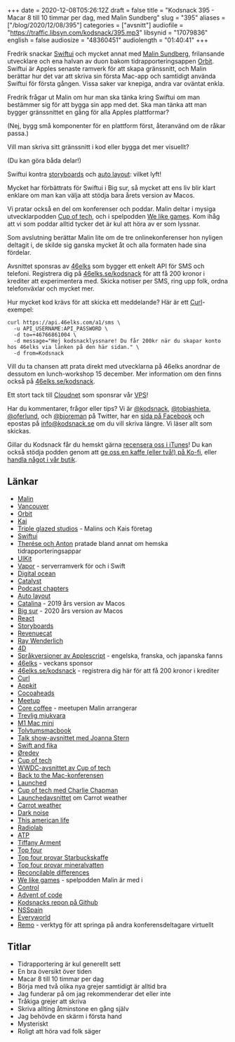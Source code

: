 +++
date = 2020-12-08T05:26:12Z
draft = false
title = "Kodsnack 395 - Macar 8 till 10 timmar per dag, med Malin Sundberg"
slug = "395"
aliases = ["/blog/2020/12/08/395"]
categories = ["avsnitt"]
audiofile = "https://traffic.libsyn.com/kodsnack/395.mp3"
libsynid = "17079836"
english = false
audiosize = "48360451"
audiolength = "01:40:41"
+++

Fredrik snackar [Swiftui](https://developer.apple.com/documentation/swiftui) och mycket annat med [Malin Sundberg](https://malinsundberg.com/about/), frilansande utvecklare och ena halvan av duon bakom tidrapporteringsappen [Orbit](https://timeinorbit.com/). Swiftui är Apples senaste ramverk för att skapa gränssnitt, och Malin berättar hur det var att skriva sin första Mac-app och samtidigt använda Swiftui för första gången. Vissa saker var knepiga, andra var oväntat enkla.

Fredrik frågar ut Malin om hur man ska tänka kring Swiftui om man bestämmer sig för att bygga sin app med det. Ska man tänka att man bygger gränssnittet en gång för alla Apples plattformar?

(Nej, bygg små komponenter för en plattform först, återanvänd om de råkar passa.)

Vill man skriva sitt gränssnitt i kod eller bygga det mer visuellt?

(Du kan göra båda delar!)

Swiftui kontra [storyboards](https://developer.apple.com/library/archive/documentation/ToolsLanguages/Conceptual/Xcode_Overview/DesigningwithStoryboards.html) och [auto layout](https://developer.apple.com/library/archive/documentation/UserExperience/Conceptual/AutolayoutPG/index.html): vilket lyft!

Mycket har förbättrats för Swiftui i Big sur, så mycket att ens liv blir klart enklare om man kan välja att stödja bara årets version av Macos.

Vi pratar också en del om konferenser och poddar. Malin deltar i mysiga utvecklarpodden [Cup of tech](http://cupof.tech/), och i spelpodden [We like games](http://welikegames.net/). Kom ihåg att vi som poddar alltid tycker det är kul att höra av er som lyssnar.

Som avslutning berättar Malin lite om de tre onlinekonferenser hon nyligen deltagit i, de skilde sig ganska mycket åt och alla formaten hade sina fördelar.

Avsnittet sponsras av [46elks](https://46elks.se/kodsnack) som bygger ett enkelt API för SMS och telefoni. Registrera dig på [46elks.se/kodsnack](https://46elks.se/kodsnack) för att få 200 kronor i krediter att experimentera med. Skicka notiser per SMS, ring upp folk, ordna telefonväxlar och mycket mer.

Hur mycket kod krävs för att skicka ett meddelande? Här är ett [Curl](https://curl.se/)-exempel:

    curl https://api.46elks.com/a1/sms \
      -u API_USERNAME:API_PASSWORD \
      -d to=+46766861004 \
      -d message="Hej kodsnacklyssnare! Du får 200kr när du skapar konto hos 46elks via länken på den här sidan." \
      -d from=Kodsnack

Vill du ta chansen att prata direkt med utvecklarna på 46elks anordnar de dessutom en lunch-workshop 15 december. Mer information om den finns också på [46elks.se/kodsnack](https://46elks.se/kodsnack).


Ett stort tack till [Cloudnet](http://www.cloudnet.se) som sponsrar vår [VPS](http://en.wikipedia.org/wiki/Virtual_private_server)!

Har du kommentarer, frågor eller tips? Vi är [@kodsnack](https://www.twitter.com/kodsnack), [@tobiashieta](https://www.twitter.com/tobiashieta), [@oferlund](https://www.twitter.com/oferlund), och [@bjoreman](https://www.twitter.com/bjoreman) på Twitter, har en [sida på Facebook](https://www.facebook.com/kodsnack) och epostas på [info@kodsnack.se](mailto:info@kodsnack.se) om du vill skriva längre. Vi läser allt som skickas.

Gillar du Kodsnack får du hemskt gärna [recensera oss i iTunes](http://itunes.apple.com/se/podcast/kodsnack/id561631498?l=en)! Du kan också stödja podden genom att <a href="https://ko-fi.com/kodsnack" rel="payment">ge oss en kaffe (eller två!) på Ko-fi</a>, eller [handla något i vår butik](https://shop.spreadshirt.se/kodsnack/).

## Länkar ##
* [Malin](https://malinsundberg.com/about/)
* [Vancouver](https://en.wikipedia.org/wiki/Vancouver)
* [Orbit](https://timeinorbit.com/)
* [Kai](https://twitter.com/airkai)
* [Triple glazed studios](https://tripleglazedstudios.com/about) - Malins och Kais företag
* [Swiftui](https://developer.apple.com/documentation/swiftui)
* [Therése och Anton](https://kodsnack.se/393/) pratade bland annat om hemska tidrapporteringsappar
* [UIKit](https://developer.apple.com/documentation/uikit)
* [Vapor](https://vapor.codes/) - serverramverk för och i Swift
* [Digital ocean](https://www.digitalocean.com/)
* [Catalyst](https://developer.apple.com/mac-catalyst/)
* [Podcast chapters](https://chaptersapp.com/)
* [Auto layout](https://developer.apple.com/library/archive/documentation/UserExperience/Conceptual/AutolayoutPG/index.html)
* [Catalina](https://en.wikipedia.org/wiki/MacOS_Catalina) - 2019 års version av Macos
* [Big sur](https://en.wikipedia.org/wiki/MacOS_Big_Sur) - 2020 års version av Macos
* [React](https://en.wikipedia.org/wiki/React_%28web_framework%29)
* [Storyboards](https://developer.apple.com/library/archive/documentation/ToolsLanguages/Conceptual/Xcode_Overview/DesigningwithStoryboards.html)
* [Revenuecat](https://www.revenuecat.com/)
* [Ray Wenderlich](https://www.raywenderlich.com/)
* [4D](https://en.wikipedia.org/wiki/4th_Dimension_%28software%29)
* [Språkversioner av Applescript](https://macscripter.net/viewtopic.php?id=24589) - engelska, franska, och japanska fanns
* [46elks](https://46elks.se/kodsnack) - veckans sponsor
* [46elks.se/kodsnack](https://46elks.se/kodsnack) - registrera dig här för att få 200 kronor i krediter
* [Curl](https://curl.se/)
* [Appkit](https://developer.apple.com/documentation/appkit)
* [Cocoaheads](http://cocoaheads.org/)
* [Meetup](https://www.meetup.com/)
* [Core coffee](https://twitter.com/CoreCoffeeYVR) - meetupen Malin arrangerar
* [Trevlig mjukvara](https://bjoreman.com/diary/2020/2020-11-30.html)
* [M1 Mac mini](https://bjoreman.com/diary/2020/2020-11-30.html)
* [Tolvtumsmacbook](https://bjoreman.com/thoughts/macbook.html)
* [Talk show-avsnittet med Joanna Stern](https://daringfireball.net/thetalkshow/2020/11/23/ep-301)
* [Swift and fika](https://swiftandfika.com/)
* [Øredev](https://oredev.org/)
* [Cup of tech](http://cupof.tech/)
* [WWDC-avsnittet av Cup of tech](http://cupof.tech/episode/424d0979b65649e8/1-we-re-making-a-podcast)
* [Back to the Mac-konferensen](https://backtomac.org/)
* [Launched](https://launchedfm.com/)
* [Cup of tech med Charlie Chapman](http://cupof.tech/episode/d96644b693f24472/107-dark-noise-with-charlie-chapman)
* [Launchedavsnittet](https://launchedfm.com/episodes/20-CARROTWeather-BrianMueller/) om Carrot weather
* [Carrot weather](https://www.meetcarrot.com/weather/)
* [Dark noise](https://darknoise.app/)
* [This american life](https://www.thisamericanlife.org/)
* [Radiolab](https://www.wnycstudios.org/podcasts/radiolab)
* [ATP](https://atp.fm/)
* [Tiffany Arment](http://www.tiffanyarment.com/)
* [Top four](https://www.relay.fm/topfour)
* [Top four provar Starbuckskaffe](https://www.relay.fm/topfour/10)
* [Top four provar mineralvatten](https://www.relay.fm/topfour/55)
* [Reconcilable differences](https://www.relay.fm/rd)
* [We like games](http://welikegames.net/) - spelpodden Malin är med i
* [Control](https://en.wikipedia.org/wiki/Control_%28video_game%29)
* [Advent of code](https://adventofcode.com/)
* [Kodsnacks repon på Github](https://github.com/kodsnack)
* [NSSpain](https://2020.nsspain.com/)
* [Everyworld](https://auc.edu.au/everyworld/about/)
* [Remo](https://remo.co/conference/) - verktyg för att springa på andra konferensdeltagare virtuellt

## Titlar ##
* Tidrapportering är kul generellt sett
* En bra översikt över tiden
* Macar 8 till 10 timmar per dag
* Börja med två olika nya grejer samtidigt är alltid bra
* Jag funderar på om jag rekommenderar det eller inte
* Tråkiga grejer att skriva
* Skriva allting åtminstone en gång själv
* Jag behövde en skärm i första hand
* Mysteriskt
* Roligt att höra vad folk säger
